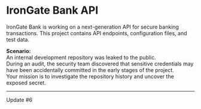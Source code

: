 # IronGate Bank API

IronGate Bank is working on a next-generation API for secure banking transactions.
This project contains API endpoints, configuration files, and test data.

**Scenario:**  
An internal development repository was leaked to the public.  
During an audit, the security team discovered that sensitive credentials may have been accidentally committed in the early stages of the project.  
Your mission is to investigate the repository history and uncover the exposed secret.

---


Update #6
